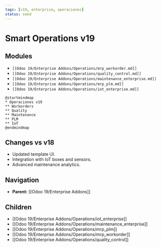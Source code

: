 ```yaml
---
tags: [v19, enterprise, operaciones]
status: seed
---
```

# Smart Operations v19

## Modules
- `[[Odoo 19/Enterprise Addons/Operations/mrp_workorder.md]]`
- `[[Odoo 19/Enterprise Addons/Operations/quality_control.md]]`
- `[[Odoo 19/Enterprise Addons/Operations/maintenance_enterprise.md]]`
- `[[Odoo 19/Enterprise Addons/Operations/mrp_plm.md]]`
- `[[Odoo 19/Enterprise Addons/Operations/iot_enterprise.md]]`

```plantuml
@startmindmap
* Operaciones v19
** Workorders
** Quality
** Maintenance
** PLM
** IoT
@endmindmap
```

## Changes vs v18
- Updated template UI.
- Integration with IoT boxes and sensors.
- Advanced maintenance analytics.






## Navigation
- **Parent:** [[Odoo 19/Enterprise Addons]]


## Children
- [[Odoo 19/Enterprise Addons/Operations/iot_enterprise]]
- [[Odoo 19/Enterprise Addons/Operations/maintenance_enterprise]]
- [[Odoo 19/Enterprise Addons/Operations/mrp_plm]]
- [[Odoo 19/Enterprise Addons/Operations/mrp_workorder]]
- [[Odoo 19/Enterprise Addons/Operations/quality_control]]